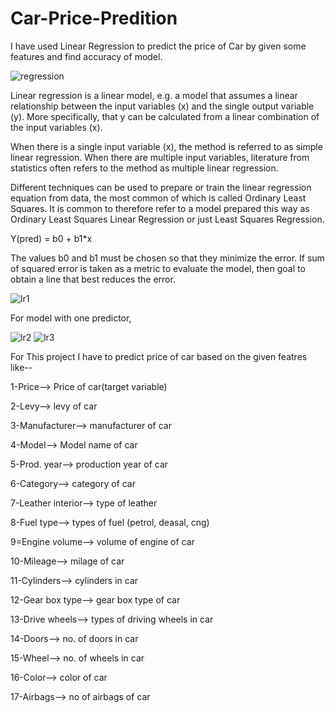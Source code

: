# Car-Price-Predition
I have used Linear Regression to predict the price of Car by given some features  and find accuracy of model.

![regression](https://user-images.githubusercontent.com/81983943/145455812-f310af94-b6cb-4edd-9e38-d26def497aa1.jpg)

Linear regression is a linear model, e.g. a model that assumes a linear relationship between the input variables (x) and the single output variable (y). More specifically, that y can be calculated from a linear combination of the input variables (x).

When there is a single input variable (x), the method is referred to as simple linear regression. When there are multiple input variables, literature from statistics often refers to the method as multiple linear regression.

Different techniques can be used to prepare or train the linear regression equation from data, the most common of which is called Ordinary Least Squares. It is common to therefore refer to a model prepared this way as Ordinary Least Squares Linear Regression or just Least Squares Regression.

Y(pred) = b0 + b1*x

The values b0 and b1 must be chosen so that they minimize the error. If sum of squared error is taken as a metric to evaluate the model, then goal to obtain a line that best reduces the error.


![lr1](https://user-images.githubusercontent.com/81983943/145457420-f709f21f-bd8d-476d-adb4-e122625f1eca.png)

For model with one predictor,

![lr2](https://user-images.githubusercontent.com/81983943/145457603-a566a7fd-7663-4ed1-8c4e-9ff4cc9c493a.png)
![lr3](https://user-images.githubusercontent.com/81983943/145457617-bb571da9-c0ee-433c-a659-dac3c8b63a89.png)
 
For This project I have to predict price of car based on the given featres like--
                                                                          
1-Price--> Price of car(target variable)

2-Levy--> levy of car

3-Manufacturer--> manufacturer of car

4-Model--> Model name of car

5-Prod. year--> production year of car

6-Category--> category of car

7-Leather interior--> type of leather 

8-Fuel type-->  types of fuel (petrol, deasal, cng)

9=Engine volume-->  volume of engine of car

10-Mileage--> milage of car

11-Cylinders--> cylinders in car

12-Gear box type-->  gear box type of car

13-Drive wheels-->  types of driving wheels in car

14-Doors--> no. of doors in car

15-Wheel--> no. of wheels in car

16-Color--> color of car 

17-Airbags--> no of airbags of car
